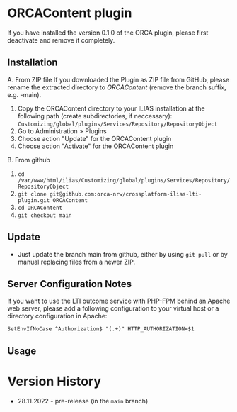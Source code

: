 ORCAContent plugin
=============================

If you have installed the version 0.1.0 of the ORCA plugin, please first deactivate and remove it completely.

Installation
------------

A. From ZIP file
If you downloaded the Plugin as ZIP file from GitHub, please rename the extracted directory to *ORCAContent*
(remove the branch suffix, e.g. -main).

1. Copy the ORCAContent directory to your ILIAS installation at the following path
(create subdirectories, if neccessary): `Customizing/global/plugins/Services/Repository/RepositoryObject`
2. Go to Administration > Plugins
3. Choose action "Update" for the ORCAContent plugin
4. Choose action "Activate" for the ORCAContent plugin

B. From github

1. `cd /var/www/html/ilias/Customizing/global/plugins/Services/Repository/RepositoryObject`
2. `git clone git@github.com:orca-nrw/crossplatform-ilias-lti-plugin.git ORCAContent`
3. `cd ORCAContent`
4. `git checkout main`

Update
------
- Just update the branch main from github, either by using `git pull` or by manual replacing files from a newer ZIP.

Server Configuration Notes
--------------------------

If you want to use the LTI outcome service with PHP-FPM behind an Apache web server, please add a following configuration
to your virtual host or a directory configuration in Apache:

`SetEnvIfNoCase ^Authorization$ "(.+)" HTTP_AUTHORIZATION=$1`

Usage
-----

Version History
===============
- 28.11.2022 - pre-release (in the `main` branch)
